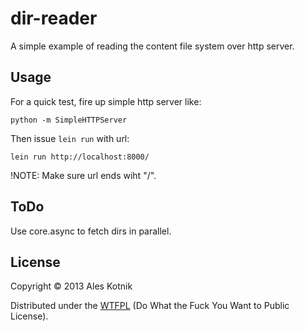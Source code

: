 # dir-reader

A simple example of reading the content file system over http server.

## Usage

For a quick test, fire up simple http server like:

    python -m SimpleHTTPServer

Then issue `lein run` with url:

    lein run http://localhost:8000/

!NOTE: Make sure url ends wiht "/".


## ToDo

Use core.async to fetch dirs in parallel.

## License

Copyright © 2013 Ales Kotnik

Distributed under the [WTFPL](http://en.wikipedia.org/wiki/WTFPL) (Do What the Fuck You Want to Public License).
